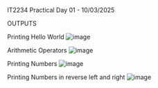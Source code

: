 IT2234 Practical  Day 01 - 10/03/2025

OUTPUTS

Printing Hello World
![image](https://github.com/user-attachments/assets/61b2c581-50ce-4dec-ba89-9ca78d33e6b7)

Arithmetic Operators
![image](https://github.com/user-attachments/assets/c51129de-f6ce-4014-8854-3ac4d73940ff)

Printing Numbers
![image](https://github.com/user-attachments/assets/5f30067e-32bd-45dd-89a4-b33a8918d27a)

Printing Numbers in reverse left and right
![image](https://github.com/user-attachments/assets/e96e1db1-4c37-4227-8839-6eef95e679be)





